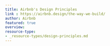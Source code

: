 ```yaml
---
title: Airbnb's Design Principles
link : https://airbnb.design/the-way-we-build/
author: Airbnb
featured: true
overview:
resource-type:
- _resource-types/design-principles.md  
---
```

